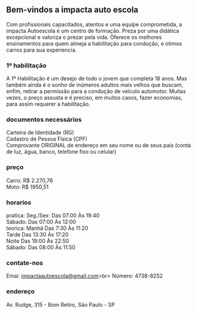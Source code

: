 ## Bem-vindos a impacta auto escola<br>
Com profissionais capacitados, atentos e uma equipe comprometida, a impacta Autoescola é um centro de formação. Preza por uma didática excepcional e valoriza o prezar pela vida. Oferece os melhores ensinamentos para quem almeja a habilitação para condução, e otimos carros para sua experiencia.

### 1º habilitação
A 1º Habilitação é um desejo de todo o jovem que completa 18 anos. Mas também ainda é o sonho de inúmeros adultos mais velhos que buscam, enfim, retirar a permissão para a condução de veículo automotor. Muitas vezes, o preço assusta e é preciso, em muitos casos, fazer economias, para assim requerer a habilitação.<br>

### documentos necessários
Carteira de Identidade (RG)<br>
Cadastro de Pessoa Física (CPF)<br>
Comprovante ORIGINAL de endereço em
seu nome ou de seus pais (conta de luz,
água, banco, telefone fixo ou celular)<br>

### preço
Carro: R$ 2.270,76<br>
Moto: R$ 1950,51<br>

### horarios
pratica:
Seg./Sex: Das 07:00 Às 19:40<br>
Sábado: Das 07:00 Às 12:00<br>
teorica:
Manhã Das 7:30 Às 11:20<BR>
Tarde Das 13:30 Às 17:20<BR>
Noite Das 19:00 Às 22:50<BR>
Sábado: Das 08:00 Às 11:50<BR>

### contate-nos 
Emai: impactaautoescola@gmail.com>br>
Número: 4738-8252<br>

### endereço 
Av. Rudge, 315 - Bom Retiro, São Paulo - SP
